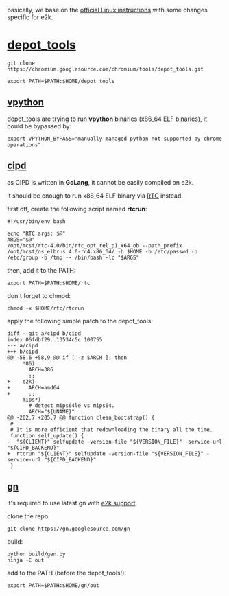 basically, we base on the [official Linux instructions](https://chromium.googlesource.com/chromium/src/+/master/docs/linux/build_instructions.md)
with some changes specific for e2k.

# [depot_tools](https://commondatastorage.googleapis.com/chrome-infra-docs/flat/depot_tools/docs/html/depot_tools.html)

```
git clone https://chromium.googlesource.com/chromium/tools/depot_tools.git
```

```
export PATH=$PATH:$HOME/depot_tools
```

## [vpython](https://chromium.googlesource.com/infra/infra/+/master/doc/users/vpython.md)

depot_tools are trying to run **vpython** binaries (x86_64 ELF binaries), it could be bypassed by:
```
export VPYTHON_BYPASS="manually managed python not supported by chrome operations"
```

## [cipd](https://chromium.googlesource.com/chromium/src/+/master/docs/cipd.md)

as CIPD is written in **GoLang**, it cannot be easily compiled on e2k.

it should be enough to run x86_64 ELF binary via [RTC](https://www.altlinux.org/%D0%AD%D0%BB%D1%8C%D0%B1%D1%80%D1%83%D1%81/rtc) instead.

first off, create the following script named **rtcrun**:

```
#!/usr/bin/env bash

echo "RTC args: $@"
ARGS="$@"
/opt/mcst/rtc-4.0/bin/rtc_opt_rel_p1_x64_ob --path_prefix /opt/mcst/os_elbrus.4.0-rc4.x86_64/ -b $HOME -b /etc/passwd -b /etc/group -b /tmp -- /bin/bash -lc "$ARGS"
```

then, add it to the PATH:

```
export PATH=$PATH:$HOME/rtc
```

don't forget to chmod:

```
chmod +x $HOME/rtc/rtcrun
```

apply the following simple patch to the depot_tools:

```
diff --git a/cipd b/cipd
index 06fdbf29..13534c5c 100755
--- a/cipd
+++ b/cipd
@@ -58,6 +58,9 @@ if [ -z $ARCH ]; then
     *86)
       ARCH=386
       ;;
+    e2k)
+      ARCH=amd64
+      ;;
     mips*)
       # detect mips64le vs mips64.
       ARCH="${UNAME}"
@@ -202,7 +205,7 @@ function clean_bootstrap() {
 #
 # It is more efficient that redownloading the binary all the time.
 function self_update() {
-  "${CLIENT}" selfupdate -version-file "${VERSION_FILE}" -service-url "${CIPD_BACKEND}"
+  rtcrun "${CLIENT}" selfupdate -version-file "${VERSION_FILE}" -service-url "${CIPD_BACKEND}"
 }
 ```

## [gn](https://gn.googlesource.com/gn/)
 
it's required to use latest gn with [e2k support](https://gn-review.googlesource.com/c/gn/+/10980/2).

clone the repo:
```
git clone https://gn.googlesource.com/gn
```

build:
```
python build/gen.py
ninja -C out
```

add to the PATH (before the depot_tools!):
```
export PATH=$PATH:$HOME/gn/out
```
